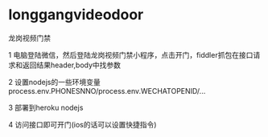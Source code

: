 # longgangvideodoor
龙岗视频门禁

1 电脑登陆微信，然后登陆龙岗视频门禁小程序，点击开门，fiddler抓包在接口请求和返回结果header,body中找参数

2 设置nodejs的一些环境变量 process.env.PHONESNNO/process.env.WECHATOPENID/...

3 部署到heroku nodejs

4 访问接口即可开门(ios的话可以设置快捷指令)
